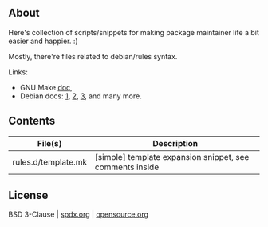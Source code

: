 ## About

Here's collection of scripts/snippets for making package maintainer life
a bit easier and happier. :)

Mostly, there're files related to debian/rules syntax.

Links:
- GNU Make [doc](https://www.gnu.org/software/make/manual/make.html),
- Debian docs:
  [1](https://www.debian.org/doc/manuals/maint-guide/dreq.html),
  [2](https://www.debian.org/doc/manuals/debmake-doc/ch04.html),
  [3](https://www.debian.org/doc/manuals/debmake-doc/ch05.html),
  and many more.

## Contents

| File(s)             | Description                                              |
| ------------------- | -------------------------------------------------------- |
| rules.d/template.mk | [simple] template expansion snippet, see comments inside |

## License

BSD 3-Clause
| [spdx.org](https://spdx.org/licenses/BSD-3-Clause.html)
| [opensource.org](https://opensource.org/licenses/BSD-3-Clause)
